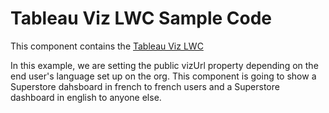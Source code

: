 # Tableau Viz LWC Sample Code

This component contains the [Tableau Viz LWC](https://github.com/tableau/tableau-viz-lwc) 

In this example, we are setting the public vizUrl property depending on the end user's language set up on the org. This component is going to show a Superstore dahsboard in french to french users and a Superstore dashboard in english to anyone else.
